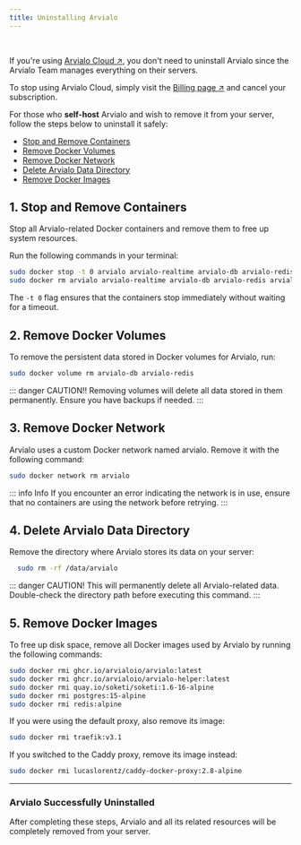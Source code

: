 ```yaml
---
title: Uninstalling Arvialo
---
```


<ZoomableImage src="/docs/images/get-started/uninstallation-banner.png" />

<br />

If you're using [Arvialo Cloud ↗](https://arvialo.io/pricing/), you don't need to uninstall Arvialo since the Arvialo Team manages everything on their servers. 

To stop using Arvialo Cloud, simply visit the [Billing page ↗](https://app.arvialo.io/subscription/) and cancel your subscription.

For those who **self-host** Arvialo and wish to remove it from your server, follow the steps below to uninstall it safely:
- [Stop and Remove Containers](#_1-stop-and-remove-containers)
- [Remove Docker Volumes](#_2-remove-docker-volumes)
- [Remove Docker Network](#_3-remove-docker-network)
- [Delete Arvialo Data Directory](#_4-delete-arvialo-data-directory)
- [Remove Docker Images](#_5-remove-docker-images)


## 1. Stop and Remove Containers
Stop all Arvialo-related Docker containers and remove them to free up system resources.

Run the following commands in your terminal:
```sh
sudo docker stop -t 0 arvialo arvialo-realtime arvialo-db arvialo-redis arvialo-proxy
sudo docker rm arvialo arvialo-realtime arvialo-db arvialo-redis arvialo-proxy
```
The `-t 0` flag ensures that the containers stop immediately without waiting for a timeout.


## 2. Remove Docker Volumes
To remove the persistent data stored in Docker volumes for Arvialo, run:
```sh
sudo docker volume rm arvialo-db arvialo-redis
```
::: danger CAUTION!!
  Removing volumes will delete all data stored in them permanently. Ensure you have backups if needed.
:::


## 3. Remove Docker Network
Arvialo uses a custom Docker network named arvialo. Remove it with the following command:
```sh
sudo docker network rm arvialo
```
::: info Info
  If you encounter an error indicating the network is in use, ensure that no containers are using the network before retrying.
:::


## 4. Delete Arvialo Data Directory
Remove the directory where Arvialo stores its data on your server:
```sh
  sudo rm -rf /data/arvialo
```
::: danger CAUTION!
  This will permanently delete all Arvialo-related data. Double-check the directory path before executing this command.
:::


## 5. Remove Docker Images
To free up disk space, remove all Docker images used by Arvialo by running the following commands:
```sh
sudo docker rmi ghcr.io/arvialoio/arvialo:latest
sudo docker rmi ghcr.io/arvialoio/arvialo-helper:latest
sudo docker rmi quay.io/soketi/soketi:1.6-16-alpine
sudo docker rmi postgres:15-alpine
sudo docker rmi redis:alpine
```

If you were using the default proxy, also remove its image:
```sh
sudo docker rmi traefik:v3.1
```

If you switched to the Caddy proxy, remove its image instead:
```sh
sudo docker rmi lucaslorentz/caddy-docker-proxy:2.8-alpine
```

---

### Arvialo Successfully Uninstalled
After completing these steps, Arvialo and all its related resources will be completely removed from your server.
